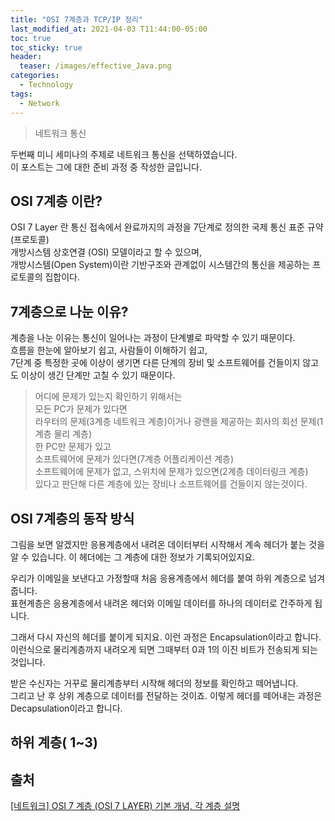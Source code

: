 ```yaml
---
title: "OSI 7계층과 TCP/IP 정리"
last_modified_at: 2021-04-03 T11:44:00-05:00
toc: true
toc_sticky: true
header:
  teaser: /images/effective_Java.png
categories: 
  - Technology
tags:
  - Network
---
```


> 네트워크 통신

두번째 미니 세미나의 주제로 네트워크 통신을 선택하였습니다.  
이 포스트는 그에 대한 준비 과정 중 작성한 글입니다.

## OSI 7계층 이란?
OSI 7 Layer 란 통신 접속에서 완료까지의 과정을 7단계로 정의한 국제 통신 표준 규약(프로토콜)   
개방시스템 상호연결 (OSI) 모델이라고 할 수 있으며,  
개방시스템(Open System)이란 기반구조와 관계없이 시스템간의 통신을 제공하는 프로토콜의 집합이다.   

## 7계층으로 나눈 이유?
계층을 나눈 이유는 통신이 일어나는 과정이 단계별로 파악할 수 있기 때문이다.  
흐름을 한눈에 알아보기 쉽고, 사람들이 이해하기 쉽고,  
7단계 중 특정한 곳에 이상이 생기면 다른 단계의 장비 및 소프트웨어를 건들이지 않고도 이상이 생긴 단계만 고칠 수 있기 때문이다.  

> 어디에 문제가 있는지 확인하기 위해서는  
> 모든 PC가 문제가 있다면  
> 라우터의 문제(3계층 네트워크 계층)이거나 광랜을 제공하는 회사의 회선 문제(1계층 물리 계층)  
> 한 PC만 문제가 있고    
> 소프트웨어에 문제가 있다면(7계층 어플리케이션 계층)  
> 소프트웨어에 문제가 없고, 스위치에 문제가 있으면(2계층 데이터링크 계층)  
> 있다고 판단해 다른 계층에 있는 장비나 소프트웨어를 건들이지 않는것이다.    

## OSI 7계층의 동작 방식
그림을 보면 알겠지만 응용계층에서 내려온 데이터부터 시작해서 계속 헤더가 붙는 것을 알 수 있습니다.   이 헤더에는 그 계층에 대한 정보가 기록되어있지요.  

우리가 이메일을 보낸다고 가정할때 처음 응용계층에서 헤더를 붙여 하위 계층으로 넘겨줍니다.  
표현계층은 응용계층에서 내려온 헤더와 이메일 데이터를 하나의 데이터로 간주하게 됩니다.  

그래서 다시 자신의 헤더를 붙이게 되지요. 이런 과정은 Encapsulation이라고 합니다.  
이런식으로 물리계층까지 내려오게 되면 그때부터 0과 1의 이진 비트가 전송되게 되는 것입니다.  

받은 수신자는 거꾸로 물리계층부터 시작해 헤더의 정보를 확인하고 떼어냅니다.  
그리고 난 후 상위 계층으로 데이터를 전달하는 것이죠. 이렇게 헤더를 떼어내는 과정은 Decapsulation이라고 합니다.  

## 하위 계층( 1~3)

## 출처
[[네트워크] OSI 7 계층 (OSI 7 LAYER) 기본 개념, 각 계층 설명](https://reakwon.tistory.com/59)